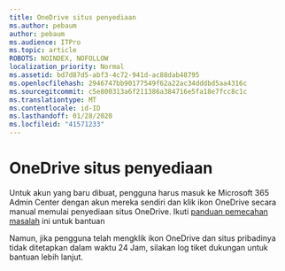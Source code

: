 ```yaml
---
title: OneDrive situs penyediaan
ms.author: pebaum
author: pebaum
ms.audience: ITPro
ms.topic: article
ROBOTS: NOINDEX, NOFOLLOW
localization_priority: Normal
ms.assetid: bd7d87d5-abf3-4c72-941d-ac88dab48795
ms.openlocfilehash: 2946747bb90177549f62a22ac34dddbd5aa4316c
ms.sourcegitcommit: c5e800313a6f211386a384716e5fa18e7fcc8c1c
ms.translationtype: MT
ms.contentlocale: id-ID
ms.lasthandoff: 01/28/2020
ms.locfileid: "41571233"
---
```

# <a name="onedrive-site-provisioning"></a>OneDrive situs penyediaan

Untuk akun yang baru dibuat, pengguna harus masuk ke Microsoft 365 Admin Center dengan akun mereka sendiri dan klik ikon OneDrive secara manual memulai penyediaan situs OneDrive.
Ikuti [panduan pemecahan masalah](https://docs.microsoft.com/sharepoint/support/sites/troubleshooting-guide-for-sites-stopped-at-provisioning) ini untuk bantuan

Namun, jika pengguna telah mengklik ikon OneDrive dan situs pribadinya tidak ditetapkan dalam waktu 24 Jam, silakan log tiket dukungan untuk bantuan lebih lanjut.

